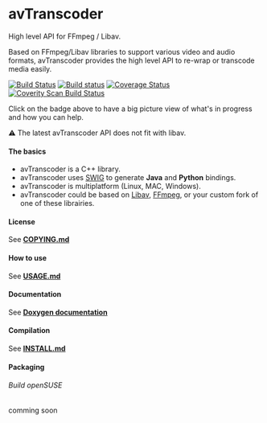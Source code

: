 # avTranscoder

High level API for FFmpeg / Libav.

Based on FFmpeg/Libav libraries to support various video and audio formats, avTranscoder provides the high level API to re-wrap or transcode media easily.

[![Build Status](https://travis-ci.org/avTranscoder/avTranscoder.svg?branch=develop)](https://travis-ci.org/avTranscoder/avTranscoder)
[![Build status](https://ci.appveyor.com/api/projects/status/6urf0otyhtj8xuny?svg=true)](https://ci.appveyor.com/project/cchampet/avtranscoder)
[![Coverage Status](https://coveralls.io/repos/avTranscoder/avTranscoder/badge.svg)](https://coveralls.io/r/avTranscoder/avTranscoder)
<a href="https://scan.coverity.com/projects/2626"><img alt="Coverity Scan Build Status" src="https://scan.coverity.com/projects/2626/badge.svg"/></a>
<!-- [![Bitdeli Badge](https://d2weczhvl823v0.cloudfront.net/avTranscoder/avtranscoder/trend.png)](https://bitdeli.com/free "Bitdeli Badge")   -->

<!-- [![Stories in Progress](https://badge.waffle.io/avTranscoder/avTranscoder.svg?label=2 - Working&title=In Progress)](http://waffle.io/avTranscoder/avTranscoder)    -->
Click on the badge above to have a big picture view of what's in progress and how you can help.  

:warning: The latest avTranscoder API does not fit with libav.

#### The basics
* avTranscoder is a C++ library.
* avTranscoder uses [SWIG](http://www.swig.org/) to generate __Java__ and __Python__ bindings.
* avTranscoder is multiplatform (Linux, MAC, Windows).
* avTranscoder could be based on [Libav](https://libav.org/), [FFmpeg](https://ffmpeg.org/), or your custom fork of one of these librairies.

#### License
See [**COPYING.md**](COPYING.md)

#### How to use
See [**USAGE.md**](USAGE.md)

#### Documentation
See [**Doxygen documentation**](http://avtranscoder.github.io/avTranscoder-doxygen/)

#### Compilation
See [**INSTALL.md**](INSTALL.md)

#### Packaging

###### Build openSUSE  
comming soon

